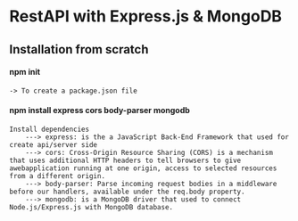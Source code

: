 # RestAPI with Express.js & MongoDB


## Installation from scratch

#### npm init
    -> To create a package.json file
#### npm install express cors body-parser mongodb  
    Install dependencies
        ---> express: is the a JavaScript Back-End Framework that used for create api/server side
        ---> cors: Cross-Origin Resource Sharing (CORS) is a mechanism that uses additional HTTP headers to tell browsers to give awebapplication running at one origin, access to selected resources from a different origin.
        ---> body-parser: Parse incoming request bodies in a middleware before our handlers, available under the req.body property.
        ---> mongodb: is a MongoDB driver that used to connect Node.js/Express.js with MongoDB database.

